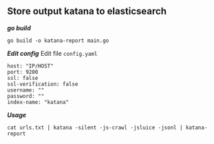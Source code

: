 ## Store output katana to elasticsearch

***go build***
```
go build -o katana-report main.go
```
***Edit config***
Edit file `config.yaml`
```
host: "IP/HOST"
port: 9200
ssl: false
ssl-verification: false
username: ""
password: ""
index-name: "katana"
```
***Usage***
```
cat urls.txt | katana -silent -js-crawl -jsluice -jsonl | katana-report
```
